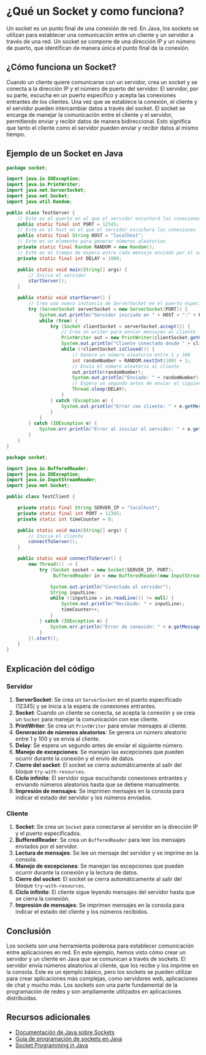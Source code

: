 # ¿Qué un Socket y como funciona?

Un socket es un punto final de una conexión de red. En Java, los sockets se utilizan para establecer una comunicación
entre un cliente y un servidor a través de una red. Un socket se compone de una dirección IP y un número de puerto, que
identifican de manera única el punto final de la conexión.

## ¿Cómo funciona un Socket?

Cuando un cliente quiere comunicarse con un servidor, crea un socket y se conecta a la dirección IP y el número de
puerto del servidor. El servidor, por su parte, escucha en un puerto específico y acepta las conexiones entrantes de los
clientes. Una vez que se establece la conexión, el cliente y el servidor pueden intercambiar datos a través del socket.
El socket se encarga de manejar la comunicación entre el cliente y el servidor, permitiendo enviar y recibir datos de
manera bidireccional. Esto significa que tanto el cliente como el servidor pueden enviar y recibir datos al mismo
tiempo.

## Ejemplo de un Socket en Java

```java
package socket;

import java.io.IOException;
import java.io.PrintWriter;
import java.net.ServerSocket;
import java.net.Socket;
import java.util.Random;

public class TestServer {
    // Este es el puerto en el que el servidor escuchará las conexiones
    public static final int PORT = 12345;
    // Este es el host en el que el servidor escuchará las conexiones
    public static final String HOST = "localhost";
    // Este es un elemento para generar números aleatorios
    private static final Random RANDOM = new Random();
    // Este es el tiempo de espera entre cada mensaje enviado por el servidor (1000 ms = 1 segundo)
    private static final int DELAY = 1000;

    public static void main(String[] args) {
        // Inicia el servidor
        startServer();
    }

    public static void startServer() {
        // Crea una nueva instancia de ServerSocket en el puerto especificado
        try (ServerSocket serverSocket = new ServerSocket(PORT)) {
            System.out.println("Servidor iniciado en " + HOST + ":" + PORT);
            while (true) {
                try (Socket clientSocket = serverSocket.accept()) {
                    // Crea un writer para enviar mensajes al cliente
                    PrintWriter out = new PrintWriter(clientSocket.getOutputStream(), true);
                    System.out.println("Cliente conectado desde " + clientSocket.getInetAddress() + ":" + clientSocket.getPort());
                    while (!clientSocket.isClosed()) {
                        // Genera un número aleatorio entre 1 y 100
                        int randomNumber = RANDOM.nextInt(100) + 1;
                        // Envía el número aleatorio al cliente
                        out.println(randomNumber);
                        System.out.println("Enviado: " + randomNumber);
                        // Espera un segundo antes de enviar el siguiente número
                        Thread.sleep(DELAY);
                    }
                } catch (Exception e) {
                    System.out.println("Error con cliente: " + e.getMessage());
                }
            }
        } catch (IOException e) {
            System.err.println("Error al iniciar el servidor: " + e.getMessage());
        }
    }
}
```

```java
package socket;

import java.io.BufferedReader;
import java.io.IOException;
import java.io.InputStreamReader;
import java.net.Socket;

public class TestClient {

    private static final String SERVER_IP = "localhost";
    private static final int PORT = 12345;
    private static int timeCounter = 0;

    public static void main(String[] args) {
        // Inicia el cliente
        connectToServer();
    }

    public static void connectToServer() {
        new Thread(() -> {
            try (Socket socket = new Socket(SERVER_IP, PORT);
                 BufferedReader in = new BufferedReader(new InputStreamReader(socket.getInputStream()))) {

                System.out.println("Conectado al servidor");
                String inputLine;
                while ((inputLine = in.readLine()) != null) {
                    System.out.println("Recibido: " + inputLine);
                    timeCounter++;
                }
            } catch (IOException e) {
                System.err.println("Error de conexión: " + e.getMessage());
            }
        }).start();
    }
}
```

## Explicación del código

### Servidor

1. **ServerSocket**: Se crea un `ServerSocket` en el puerto especificado (12345) y se inicia a la espera de conexiones
   entrantes.
2. **Socket**: Cuando un cliente se conecta, se acepta la conexión y se crea un `Socket` para manejar la
   comunicación con ese cliente.
3. **PrintWriter**: Se crea un `PrintWriter` para enviar mensajes al cliente.
4. **Generación de números aleatorios**: Se genera un número aleatorio entre 1 y 100 y se envía al cliente.
5. **Delay**: Se espera un segundo antes de enviar el siguiente número.
6. **Manejo de excepciones**: Se manejan las excepciones que pueden ocurrir durante la conexión y el envío de datos.
7. **Cierre del socket**: El socket se cierra automáticamente al salir del bloque `try-with-resources`.
8. **Ciclo infinito**: El servidor sigue escuchando conexiones entrantes y enviando números aleatorios hasta que se
   detiene
   manualmente.
9. **Impresión de mensajes**: Se imprimen mensajes en la consola para indicar el estado del servidor y los números
   enviados.

### Cliente

1. **Socket**: Se crea un `Socket` para conectarse al servidor en la dirección IP y el puerto especificados.
2. **BufferedReader**: Se crea un `BufferedReader` para leer los mensajes enviados por el servidor.
3. **Lectura de mensajes**: Se lee un mensaje del servidor y se imprime en la consola.
4. **Manejo de excepciones**: Se manejan las excepciones que pueden ocurrir durante la conexión y la lectura de datos.
5. **Cierre del socket**: El socket se cierra automáticamente al salir del bloque `try-with-resources`.
6. **Ciclo infinito**: El cliente sigue leyendo mensajes del servidor hasta que se cierra la conexión.
7. **Impresión de mensajes**: Se imprimen mensajes en la consola para indicar el estado del cliente y los números
   recibidos.

## Conclusión

Los sockets son una herramienta poderosa para establecer comunicación entre aplicaciones en red. En este ejemplo, hemos
visto cómo crear un servidor y un cliente en Java que se comunican a través de sockets. El servidor envía números
aleatorios al cliente, que los recibe y los imprime en la consola. Este es un ejemplo básico, pero los sockets se
pueden utilizar para crear aplicaciones más complejas, como servidores web, aplicaciones de chat y mucho más.
Los sockets son una parte fundamental de la programación de redes y son ampliamente utilizados en aplicaciones
distribuidas.

## Recursos adicionales

- [Documentación de Java sobre Sockets](https://docs.oracle.com/javase/tutorial/networking/sockets/index.html)
- [Guía de programación de sockets en Java](https://www.baeldung.com/java-sockets)
- [Socket Programming in Java](https://www.geeksforgeeks.org/socket-programming-in-java/)